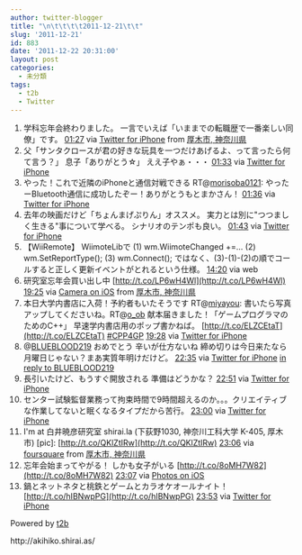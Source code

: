 ```yaml
---
author: twitter-blogger
title: "\n\t\t\t\t2011-12-21\t\t"
slug: '2011-12-21'
id: 883
date: '2011-12-22 20:31:00'
layout: post
categories:
  - 未分類
tags:
  - t2b
  - Twitter
---
```


<div xmlns:georss="http://www.georss.org/georss">

1.  <span><span>学科忘年会終わりました。 一言でいえば「いままでの転職歴で一番楽しい同僚」です。</span> <span>[<span>01:27</span>](http://twitter.com/o_ob/status/149465904835604481) <span>via [Twitter for iPhone](http://twitter.com/#!/download/iphone)</span> from [厚木市, 神奈川県<span></span>](http://maps.google.com/maps?q=35.48602207,139.34111950)</span></span>
2.  <span><span>父「サンタクロースが君の好きな玩具を一つだけあげるよ、って言ったら何て言う？」 息子「ありがとう☆」 ええ子やぁ・・・</span> <span>[<span>01:33</span>](http://twitter.com/o_ob/status/149467585354805248) <span>via [Twitter for iPhone](http://twitter.com/#!/download/iphone)</span></span></span>
3.  <span><span>やった！これで近隣のiPhoneと通信対戦できる RT@[morisoba0121](http://twitter.com/morisoba0121 "morisoba0121"): やったーBluetooth通信に成功したぞー！ありがとうもとまかさん！</span> <span>[<span>01:36</span>](http://twitter.com/o_ob/status/149468175405289473) <span>via [Twitter for iPhone](http://twitter.com/#!/download/iphone)</span></span></span>
4.  <span><span>去年の映画だけど「ちょんまげぷりん」オススメ。 実力とは別に"つつましく生きる"事について学べる。 シナリオのテンポも良い。</span> <span>[<span>01:43</span>](http://twitter.com/o_ob/status/149470058958172163) <span>via [Twitter for iPhone](http://twitter.com/#!/download/iphone)</span></span></span>
5.  <span><span>【WiiRemote】 WiimoteLibで (1) wm.WiimoteChanged +=... (2) wm.SetReportType(); (3) wm.Connect(); ではなく、(3)-(1)-(2)の順でコールすると正しく更新イベントがとれるという仕様。</span> <span>[<span>14:20</span>](http://twitter.com/o_ob/status/149660652133302272) <span>via web</span></span></span>
6.  <span><span>研究室忘年会買い出し中 [http://t.co/LP6wH4Wl](http://t.co/LP6wH4Wl)</span> <span>[<span>19:25</span>](http://twitter.com/o_ob/status/149737304418820096) <span>via [Camera on iOS](http://www.apple.com)</span> from [厚木市, 神奈川県<span></span>](http://maps.google.com/maps?q=35.479346,139.339052)</span></span>
7.  <span><span>本日大学内書店に入荷！予約者もいたそうです RT@[miyayou](http://twitter.com/miyayou "miyayou"): 書いたら写真アップしてくださいね。RT@[o_ob](http://twitter.com/o_ob "o_ob") 献本届きました！「ゲームプログラマのためのC++」 早速学内書店用のポップ書かねば。 [http://t.co/ELZCEtaT](http://t.co/ELZCEtaT) [#CPP4GP](http://twitter.com/search?q=%23CPP4GP "#CPP4GP")</span> <span>[<span>19:28</span>](http://twitter.com/o_ob/status/149738099314929664) <span>via [Twitter for iPhone](http://twitter.com/#!/download/iphone)</span></span></span>
8.  <span><span>@[BLUEBLOOD219](http://twitter.com/BLUEBLOOD219 "BLUEBLOOD219") おめでとう 辛いが仕方ないね 締め切りは今日来たなら月曜日じゃない？まあ実質年明けだけど。</span> <span>[<span>22:35</span>](http://twitter.com/o_ob/status/149785068884328448) <span>via [Twitter for iPhone](http://twitter.com/#!/download/iphone)</span> [in reply to BLUEBLOOD219](http://twitter.com/BLUEBLOOD219/status/149685644485070848)</span></span>
9.  <span><span>長引いたけど、もうすぐ開放される 準備はどうかな？</span> <span>[<span>22:51</span>](http://twitter.com/o_ob/status/149789236843905025) <span>via [Twitter for iPhone](http://twitter.com/#!/download/iphone)</span></span></span>
10.  <span><span>センター試験監督業務って拘束時間で9時間超えるのか。。。クリエイティブな作業してないと眠くなるタイプだから苦行。</span> <span>[<span>23:00</span>](http://twitter.com/o_ob/status/149791356997476352) <span>via [Twitter for iPhone](http://twitter.com/#!/download/iphone)</span></span></span>
11.  <span><span>I'm at 白井暁彦研究室 shirai.la (下荻野1030, 神奈川工科大学 K-405, 厚木市) [pic]: [http://t.co/QKlZtIRw](http://t.co/QKlZtIRw)</span> <span>[<span>23:06</span>](http://twitter.com/o_ob/status/149793036489080832) <span>via [foursquare](http://foursquare.com)</span> from [厚木市, 神奈川県<span></span>](http://maps.google.com/maps?q=35.486212,139.341633)</span></span>
12.  <span><span>忘年会始まってやがる！ しかも女子がいる [http://t.co/8oMH7W82](http://t.co/8oMH7W82)</span> <span>[<span>23:07</span>](http://twitter.com/o_ob/status/149793226147119104) <span>via [Photos on iOS](http://www.apple.com)</span></span></span>
13.  <span><span>鍋とネットネタと桃鉄とゲームとカラオケオールナイト！ [http://t.co/hIBNwpPG](http://t.co/hIBNwpPG)</span> <span>[<span>23:53</span>](http://twitter.com/o_ob/status/149804734197399552) <span>via [Twitter for iPhone](http://twitter.com/#!/download/iphone)</span></span></span>

</div>

Powered by [t2b](http://t2b.utilz.jp/)

<div>http://akihiko.shirai.as/</div>